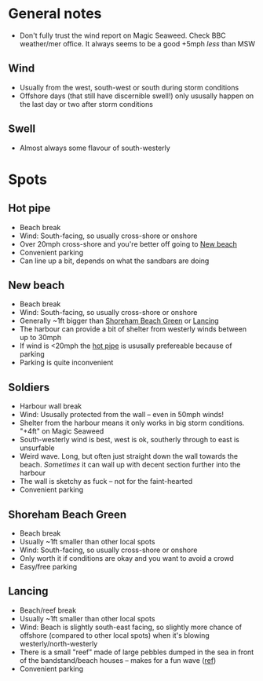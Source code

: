 # General notes
- Don't fully trust the wind report on Magic Seaweed. Check BBC weather/mer office. It always seems to be a good +5mph _less_ than MSW

## Wind
- Usually from the west, south-west or south during storm conditions
- Offshore days (that still have discernible swell!) only ususally happen on the last day or two after storm conditions

## Swell
- Almost always some flavour of south-westerly

# Spots

## Hot pipe
- Beach break
- Wind: South-facing, so usually cross-shore or onshore
- Over 20mph cross-shore and you're better off going to [New beach](#new-beach)
- Convenient parking
- Can line up a bit, depends on what the sandbars are doing

## New beach
- Beach break
- Wind: South-facing, so usually cross-shore or onshore
- Generally ~1ft bigger than [Shoreham Beach Green](#shoreham-beach-green) or [Lancing](#lancing)
- The harbour can provide a bit of shelter from westerly winds between up to 30mph
- If wind is <20mph the [hot pipe](#hot-pipe) is ususally prefereable because of parking
- Parking is quite inconvenient

## Soldiers
- Harbour wall break
- Wind: Ususally protected from the wall – even in 50mph winds!
- Shelter from the harbour means it only works in big storm conditions. "+4ft" on Magic Seaweed 
- South-westerly wind is best, west is ok, southerly through to east is unsurfable
- Weird wave. Long, but often just straight down the wall towards the beach. _Sometimes_ it can wall up with decent section further into the harbour
- The wall is sketchy as fuck – not for the faint-hearted
- Convenient parking

## Shoreham Beach Green
- Beach break
- Usually ~1ft smaller than other local spots
- Wind: South-facing, so usually cross-shore or onshore
- Only worth it if conditions are okay and you want to avoid a crowd
- Easy/free parking

## Lancing
- Beach/reef break
- Usually ~1ft smaller than other local spots
- Wind: Beach is slightly south-east facing, so slightly more chance of offshore (compared to other local spots) when it's blowing westerly/north-westerly
- There is a small "reef" made of large pebbles dumped in the sea in front of the bandstand/beach houses – makes for a fun wave ([ref](https://user-images.githubusercontent.com/1469659/215808430-bfdaadf8-0ec6-469e-a470-866f9981249d.jpeg))
- Convenient parking
